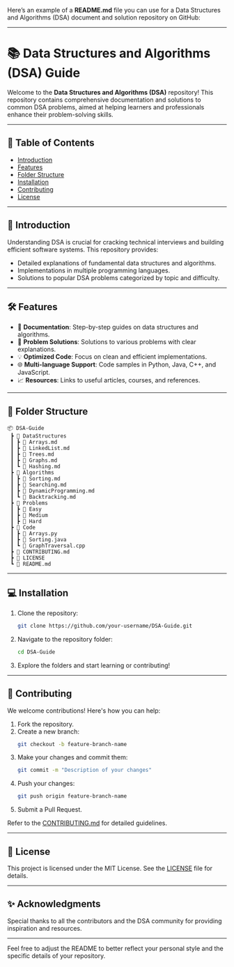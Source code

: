 Here’s an example of a **README.md** file you can use for a Data Structures and Algorithms (DSA) document and solution repository on GitHub:

---

# 📚 Data Structures and Algorithms (DSA) Guide

Welcome to the **Data Structures and Algorithms (DSA)** repository! This repository contains comprehensive documentation and solutions to common DSA problems, aimed at helping learners and professionals enhance their problem-solving skills.

---

## 📌 **Table of Contents**
- [Introduction](#introduction)
- [Features](#features)
- [Folder Structure](#folder-structure)
- [Installation](#installation)
- [Contributing](#contributing)
- [License](#license)

---

## 🚀 **Introduction**
Understanding DSA is crucial for cracking technical interviews and building efficient software systems. This repository provides:
- Detailed explanations of fundamental data structures and algorithms.
- Implementations in multiple programming languages.
- Solutions to popular DSA problems categorized by topic and difficulty.

---

## 🛠️ **Features**
- 📂 **Documentation**: Step-by-step guides on data structures and algorithms.
- 📝 **Problem Solutions**: Solutions to various problems with clear explanations.
- 💡 **Optimized Code**: Focus on clean and efficient implementations.
- 🌐 **Multi-language Support**: Code samples in Python, Java, C++, and JavaScript.
- 📈 **Resources**: Links to useful articles, courses, and references.

---

## 📁 **Folder Structure**
```plaintext
📦 DSA-Guide
 ┣ 📂 DataStructures
 ┃ ┣ 📜 Arrays.md
 ┃ ┣ 📜 LinkedList.md
 ┃ ┣ 📜 Trees.md
 ┃ ┣ 📜 Graphs.md
 ┃ ┗ 📜 Hashing.md
 ┣ 📂 Algorithms
 ┃ ┣ 📜 Sorting.md
 ┃ ┣ 📜 Searching.md
 ┃ ┣ 📜 DynamicProgramming.md
 ┃ ┗ 📜 Backtracking.md
 ┣ 📂 Problems
 ┃ ┣ 📂 Easy
 ┃ ┣ 📂 Medium
 ┃ ┣ 📂 Hard
 ┣ 📂 Code
 ┃ ┣ 📜 Arrays.py
 ┃ ┣ 📜 Sorting.java
 ┃ ┗ 📜 GraphTraversal.cpp
 ┣ 📜 CONTRIBUTING.md
 ┣ 📜 LICENSE
 ┗ 📜 README.md
```

---

## 💻 **Installation**
1. Clone the repository:
   ```bash
   git clone https://github.com/your-username/DSA-Guide.git
   ```
2. Navigate to the repository folder:
   ```bash
   cd DSA-Guide
   ```
3. Explore the folders and start learning or contributing!

---

## 🤝 **Contributing**
We welcome contributions! Here's how you can help:
1. Fork the repository.
2. Create a new branch:
   ```bash
   git checkout -b feature-branch-name
   ```
3. Make your changes and commit them:
   ```bash
   git commit -m "Description of your changes"
   ```
4. Push your changes:
   ```bash
   git push origin feature-branch-name
   ```
5. Submit a Pull Request.

Refer to the [CONTRIBUTING.md](CONTRIBUTING.md) for detailed guidelines.

---

## 📜 **License**
This project is licensed under the MIT License. See the [LICENSE](LICENSE) file for details.

---

## ✨ **Acknowledgments**
Special thanks to all the contributors and the DSA community for providing inspiration and resources.

---

Feel free to adjust the README to better reflect your personal style and the specific details of your repository.
